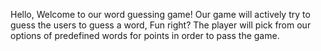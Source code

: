 Hello, Welcome to our word guessing game!
Our game will actively try to guess the users to guess a word, Fun right?
The player will pick from our options of predefined words for points in order to pass the game.




<!---
DaraXOXO/DaraXOXO is a ✨ special ✨ repository because its `README.md` (this file) appears on your GitHub profile.
You can click the Preview link to take a look at your changes.
--->
